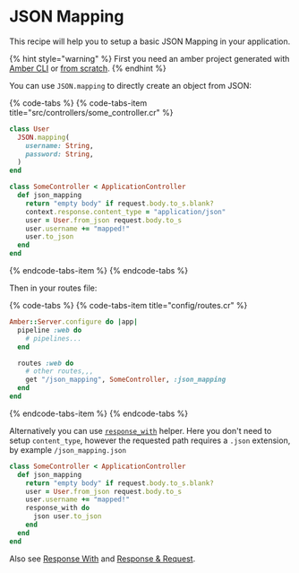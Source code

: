 # JSON Mapping

This recipe will help you to setup a basic JSON Mapping in your application.

{% hint style="warning" %}
First you need an amber project generated with [Amber CLI](../guides/create-new-app.md) or [from scratch](from-scratch.md).
{% endhint %}

You can use `JSON.mapping` to directly create an object from JSON:

{% code-tabs %}
{% code-tabs-item title="src/controllers/some\_controller.cr" %}
```ruby
class User
  JSON.mapping(
    username: String,
    password: String,
  )
end

class SomeController < ApplicationController
  def json_mapping
    return "empty body" if request.body.to_s.blank?
    context.response.content_type = "application/json"
    user = User.from_json request.body.to_s
    user.username += "mapped!"
    user.to_json
  end
end
```
{% endcode-tabs-item %}
{% endcode-tabs %}

Then in your routes file:

{% code-tabs %}
{% code-tabs-item title="config/routes.cr" %}
```ruby
Amber::Server.configure do |app|
  pipeline :web do
    # pipelines...
  end

  routes :web do
    # other routes,,,
    get "/json_mapping", SomeController, :json_mapping
  end
end
```
{% endcode-tabs-item %}
{% endcode-tabs %}

Alternatively you can use [`response_with`](../guides/controllers/respond-with.md) helper. Here you don't need to setup `content_type`, however the requested path requires a `.json` extension, by example `/json_mapping.json`

```ruby
class SomeController < ApplicationController
  def json_mapping
    return "empty body" if request.body.to_s.blank?
    user = User.from_json request.body.to_s
    user.username += "mapped!"
    response_with do
      json user.to_json
    end
  end
end
```

Also see [Response With](../guides/controllers/respond-with.md) and [Response & Request](../guides/controllers/request-and-response-objects.md).

